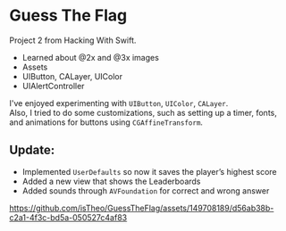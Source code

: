 # Guess The Flag

Project 2 from Hacking With Swift.

- Learned about @2x and @3x images
- Assets
- UIButton, CALayer, UIColor
- UIAlertController

I've enjoyed experimenting with `UIButton`, `UIColor`, `CALayer`.  
Also, I tried to do some customizations, such as setting up a timer, fonts, and animations for buttons using `CGAffineTransform`.
 
## Update:
- Implemented `UserDefaults` so now it saves the player’s highest score
- Added a new view that shows the Leaderboards
- Added sounds through `AVFoundation` for correct and wrong answer

https://github.com/isTheo/GuessTheFlag/assets/149708189/d56ab38b-c2a1-4f3c-bd5a-050527c4af83 
